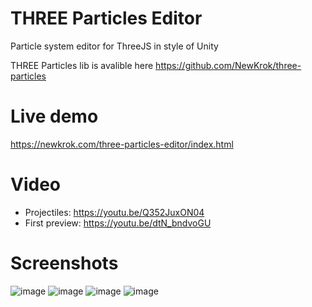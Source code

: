 # THREE Particles Editor

Particle system editor for ThreeJS in style of Unity

THREE Particles lib is avalible here https://github.com/NewKrok/three-particles

# Live demo

https://newkrok.com/three-particles-editor/index.html

# Video
- Projectiles: https://youtu.be/Q352JuxON04
- First preview: https://youtu.be/dtN_bndvoGU

# Screenshots

![image](https://user-images.githubusercontent.com/13141660/150704162-8ce82a25-5d9e-4ccb-a798-2e07c13ea638.png)
![image](https://user-images.githubusercontent.com/13141660/150704176-36f12c41-097b-4629-b9de-ec29f7730506.png)
![image](https://user-images.githubusercontent.com/13141660/150704196-1d262cc4-e1d2-45a9-ab7f-f197a2d96f22.png)
![image](https://user-images.githubusercontent.com/13141660/150704227-71a359d3-82f3-4aaf-a21c-2cf7750d6144.png)
